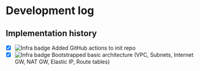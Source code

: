 # Development log

## Implementation history
- [x] ![Infra badge](https://img.shields.io/badge/infra-7B42BC) Added GitHub actions to init repo
- [x] ![Infra badge](https://img.shields.io/badge/infra-7B42BC) Bootstrapped basic architecture (VPC, Subnets, Internet GW, NAT GW, Elastic IP, Route tables)
